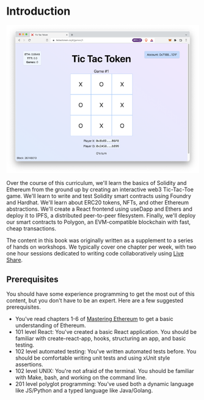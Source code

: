# Introduction

![Tic Tac Token App](./img/ttt-app.png)

Over the course of this curriculum, we'll learn the basics of Solidity and Ethereum from the ground up by creating an interactive web3 Tic-Tac-Toe game. We'll learn to write and test Solidity smart contracts using Foundry and Hardhat. We'll learn about ERC20 tokens, NFTs, and other Ethereum abstractions. We'll create a React frontend using useDapp and Ethers and deploy it to IPFS, a distributed peer-to-peer filesystem. Finally, we'll deploy our smart contracts to Polygon, an EVM-compatible blockchain with fast, cheap transactions.

The content in this book was originally written as a supplement to a series of hands on workshops. We typically cover one chapter per week, with two one hour sessions dedicated to writing code collaboratively using [Live Share](https://code.visualstudio.com/learn/collaboration/live-share).

## Prerequisites

You should have some experience programming to get the most out of this content, but you don't have to be an expert. Here are a few suggested prerequisites. 

- You've read chapters 1-6 of [Mastering Ethereum](https://github.com/ethereumbook/ethereumbook) to get a basic understanding of Ethereum.
- 101 level React: You've created a basic React application. You should be familiar with create-react-app, hooks, structuring an app, and basic testing.
- 102 level automated testing: You've written automated tests before. You should be comfortable writing unit tests and using xUnit style assertions. 
- 102 level UNIX: You're not afraid of the terminal. You should be familiar with Make, bash, and working on the command line.
- 201 level polyglot programming: You've used both a dynamic language like JS/Python and a typed language like Java/Golang.
